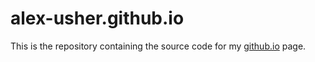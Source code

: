 # alex-usher.github.io
This is the repository containing the source code for my [github.io](https://alex-usher.github.io) page.
